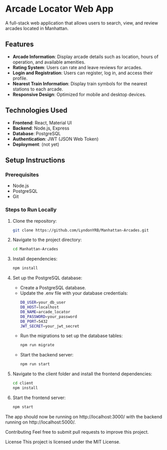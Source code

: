 # Arcade Locator Web App

A full-stack web application that allows users to search, view, and review arcades located in Manhattan.

## Features
- **Arcade Information**: Display arcade details such as location, hours of operation, and available amenities.
- **Rating System**: Users can rate and leave reviews for arcades.
- **Login and Registration**: Users can register, log in, and access their profile.
- **Nearest Train Information**: Display train symbols for the nearest stations to each arcade.
- **Responsive Design**: Optimized for mobile and desktop devices.

## Technologies Used
- **Frontend**: React, Material UI
- **Backend**: Node.js, Express
- **Database**: PostgreSQL
- **Authentication**: JWT (JSON Web Token)
- **Deployment**: (not yet)

## Setup Instructions

### Prerequisites
- Node.js
- PostgreSQL
- Git

### Steps to Run Locally
1. Clone the repository:
    ```bash
    git clone https://github.com/LyndonYRB/Manhattan-Arcades.git
    ```

2. Navigate to the project directory:
    ```bash
    cd Manhattan-Arcades
    ```

3. Install dependencies:
    ```bash
    npm install
    ```

4. Set up the PostgreSQL database:
    - Create a PostgreSQL database.
    - Update the .env file with your database credentials:
      ```bash
      DB_USER=your_db_user
      DB_HOST=localhost
      DB_NAME=arcade_locator
      DB_PASSWORD=your_password
      DB_PORT=5432
      JWT_SECRET=your_jwt_secret
      ```
    - Run the migrations to set up the database tables:
      ```bash
      npm run migrate
      ```
    - Start the backend server:
      ```bash
      npm run start
      ```

5. Navigate to the client folder and install the frontend dependencies:
    ```bash
    cd client
    npm install
    ```

6. Start the frontend server:
    ```bash
    npm start
    ```

The app should now be running on http://localhost:3000/ with the backend running on http://localhost:5000/.

Contributing
Feel free to submit pull requests to improve this project.

License
This project is licensed under the MIT License.

